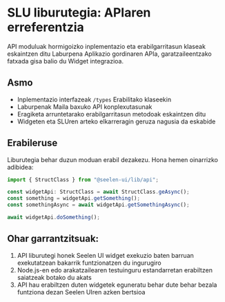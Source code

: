 # **SLU liburutegia: APIaren erreferentzia**

API moduluak hormigoizko inplementazio eta erabilgarritasun klaseak eskaintzen ditu 
Laburpena Aplikazio gordinaren APIa, garatzaileentzako fatxada gisa balio du 
Widget integrazioa.

## **Asmo**

* Inplementazio interfazeak `/types` Erabilitako klaseekin
* Laburpenak Maila baxuko API konplexutasunak
* Eragiketa arruntetarako erabilgarritasun metodoak eskaintzen ditu
* Widgeten eta SLUren arteko elkarreragin geruza nagusia da 
  eskabide

## **Erabileruse**

Liburutegia behar duzun moduan erabil dezakezu. Hona hemen oinarrizko adibidea:

```ts
import { StructClass } from "@seelen-ui/lib/api";

const widgetApi: StructClass = await StructClass.geAsync();
const something = widgetApi.getSomething();
const somethingAsync = await widgetApi.getSomethingAsync();

await widgetApi.doSomething();
```

## **Ohar garrantzitsuak:**

1. API liburutegi honek Seelen UI widget exekuzio baten barruan exekutatzean bakarrik funtzionatzen du 
   ingurugiro
2. Node.js-en edo arakatzailearen testuinguru estandarretan erabiltzen saiatzeak botako du 
   akats
3. API hau erabiltzen duten widgetek eguneratu behar dute behar bezala funtziona dezan 
   Seelen UIren azken bertsioa
